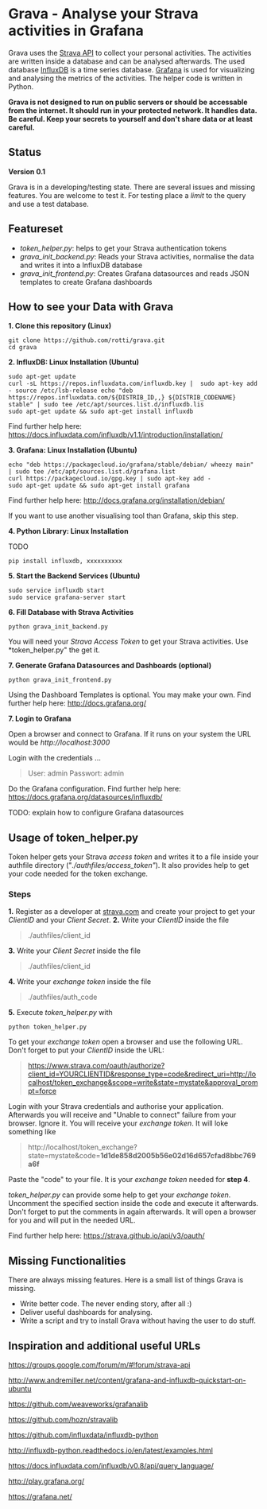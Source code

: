 Grava - Analyse your Strava activities in Grafana
=============================

Grava uses the [Strava API](https://strava.github.io/api/) to collect your personal activities. The activities are written inside a database and can be analysed afterwards.
The used database [InfluxDB](https://www.influxdata.com/) is a time series database. [Grafana](http://grafana.org/) is used for visualizing and analysing the metrics of the activities. The helper code is written in Python.

**Grava is not designed to run on public servers or should be accessable from the internet. It should run in your protected network. It handles data. Be careful. Keep your secrets to yourself and don't share data or at least careful.**

## Status
**Version 0.1**

Grava is in a developing/testing state. There are several issues and missing features. You are welcome to test it.
For testing place a *limit* to the query and use a test database.

## Featureset
* *token_helper.py*: helps to get your Strava authentication tokens
* *grava_init_backend.py*: Reads your Strava activities, normalise the data and writes it into a InfluxDB database
* *grava_init_frontend.py*: Creates Grafana datasources and reads JSON templates to create Grafana dashboards 

## How to see your Data with Grava
**1. Clone this repository (Linux)**
  ```
  git clone https://github.com/rotti/grava.git
  cd grava
  ```

**2. InfluxDB: Linux Installation (Ubuntu)**

  ```
  sudo apt-get update
  curl -sL https://repos.influxdata.com/influxdb.key |  sudo apt-key add - source /etc/lsb-release echo "deb https://repos.influxdata.com/${DISTRIB_ID,,} ${DISTRIB_CODENAME} stable" | sudo tee /etc/apt/sources.list.d/influxdb.lis
  sudo apt-get update && sudo apt-get install influxdb
  ```
  Find further help here: https://docs.influxdata.com/influxdb/v1.1/introduction/installation/

**3. Grafana: Linux Installation (Ubuntu)**
  ```
  echo "deb https://packagecloud.io/grafana/stable/debian/ wheezy main" | sudo tee /etc/apt/sources.list.d/grafana.list 
  curl https://packagecloud.io/gpg.key | sudo apt-key add -
  sudo apt-get update && sudo apt-get install grafana
  ```
  Find further help here: http://docs.grafana.org/installation/debian/

  If you want to use another visualising tool than Grafana, skip this step.

**4. Python Library: Linux Installation**

  TODO

  ```
  pip install influxdb, xxxxxxxxxx

  ```

**5. Start the Backend Services (Ubuntu)**
  ```
  sudo service influxdb start
  sudo service grafana-server start
  ```

**6. Fill Database with Strava Activities**
  ```
  python grava_init_backend.py
  ```
  You will need your *Strava Access Token* to get your Strava activities. Use *token_helper.py" the get it.

**7. Generate Grafana Datasources and Dashboards (optional)**
  ```
  python grava_init_frontend.py
  ```

  Using the Dashboard Templates is optional. You may make your own. Find further help here: http://docs.grafana.org/



**7. Login to Grafana**

  Open a browser and connect to Grafana. If it runs on your system the URL would be *http://localhost:3000*

  Login with the credentials ...

  > User: admin
  > Passwort: admin

  Do the Grafana configuration. Find further help here: https://docs.grafana.org/datasources/influxdb/

  TODO: explain how to configure Grafana datasources


## Usage of token_helper.py
Token helper gets your Strava *access token* and writes it to a file inside your authfile directory ("*./authfiles/access_token"*). It also provides help to get your code needed for the token exchange.

### Steps
**1.** Register as a developer at [strava.com](http://strava.com) and create your project to get your *ClientID* and your *Client Secret*.
**2.** Write your *ClientID* inside the file
> ./authfiles/client_id

**3.** Write your *Client Secret* inside the file 
> ./authfiles/client_id

**4.** Write your *exchange token* inside the file 
> ./authfiles/auth_code

**5.** Execute *token_helper.py* with 
  ```
  python token_helper.py
  ```

To get your *exchange token* open a browser and use the following URL. Don't forget to put your *ClientID* inside the URL:
> https://www.strava.com/oauth/authorize?client_id=YOURCLIENTID&response_type=code&redirect_uri=http://localhost/token_exchange&scope=write&state=mystate&approval_prompt=force

Login with your Strava credentials and authorise your application. Afterwards you will receive and "Unable to connect" failure from your browser. Ignore it. You will receive your *exchange token*. It will loke something like 
> http://localhost/token_exchange?state=mystate&code=**1d1de858d2005b56e02d16d657cfad8bbc769a6f**

Paste the "code" to your file. It is your *exchange token* needed for **step 4**.

*token_helper.py* can provide some help to get your *exchange token*. Uncomment the specified section inside the code and execute it afterwards. Don't forget to put the comments in again afterwards. It will open a browser for you and will put in the needed URL.

Find further help here: https://strava.github.io/api/v3/oauth/


## Missing Functionalities
There are always missing features. Here is a small list of things Grava is missing.
* Write better code. The never ending story, after all :)
* Deliver useful dashboards for analysing.
* Write a script and try to install Grava without having the user to do stuff.


## Inspiration and additional useful URLs

https://groups.google.com/forum/m/#!forum/strava-api

http://www.andremiller.net/content/grafana-and-influxdb-quickstart-on-ubuntu

https://github.com/weaveworks/grafanalib

https://github.com/hozn/stravalib

https://github.com/influxdata/influxdb-python

http://influxdb-python.readthedocs.io/en/latest/examples.html

https://docs.influxdata.com/influxdb/v0.8/api/query_language/

http://play.grafana.org/

https://grafana.net/


